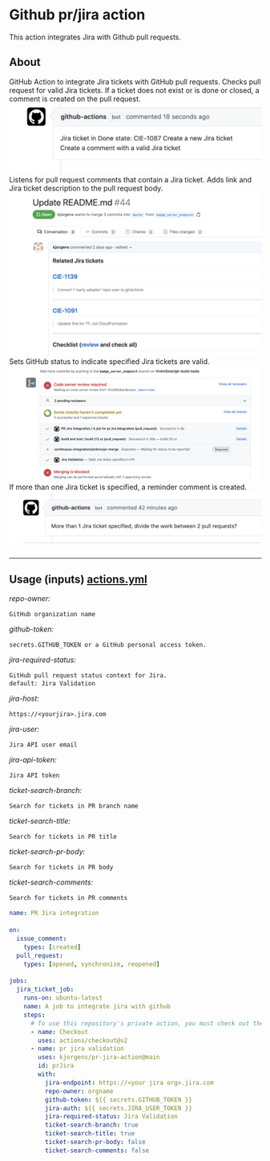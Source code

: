 # Github pr/jira action

This action integrates Jira with Github pull requests.

## About

GitHub Action to integrate Jira tickets with GitHub pull requests. Checks pull request for valid Jira tickets. If a ticket does not exist or is done or closed, a comment is created on the pull request.
![Screenshot](./img/invalid_ticket.png)
Listens for pull request comments that contain a Jira ticket. Adds link and Jira ticket description to the pull request body.
![Screenshot](./img/pr_body_jira.png)
Sets GitHub status to indicate specified Jira tickets are valid.
![Screenshot](./img/jira_valid_status.png)
If more than one Jira ticket is specified, a reminder comment is created.
![Screenshot](./img/two_tickets_remind.png)

---

## Usage (inputs) [actions.yml](action.yml)
 _repo-owner:_

    GitHub organization name   
 _github-token:_

    secrets.GITHUB_TOKEN or a GitHub personal access token.
 _jira-required-status:_

    GitHub pull request status context for Jira.
    default: Jira Validation
 _jira-host:_

    https://<yourjira>.jira.com
 _jira-user:_

    Jira API user email
 _jira-api-token:_

    Jira API token
 _ticket-search-branch:_

    Search for tickets in PR branch name
 _ticket-search-title:_

    Search for tickets in PR title
 _ticket-search-pr-body:_

    Search for tickets in PR body
 _ticket-search-comments:_

    Search for tickets in PR comments
    
 



```yaml
name: PR Jira integration

on:
  issue_comment:
    types: [created]
  pull_request:
    types: [opened, synchronize, reopened]

jobs:
  jira_ticket_job:
    runs-on: ubuntu-latest
    name: A job to integrate jira with github
    steps:
      # To use this repository's private action, you must check out the repository
      - name: Checkout
        uses: actions/checkout@v2
      - name: pr jira validation
        uses: kjorgens/pr-jira-action@main
        id: prJira
        with:
          jira-endpoint: https://<your jira org>.jira.com
          repo-owner: orgname
          github-token: ${{ secrets.GITHUB_TOKEN }}
          jira-auth: ${{ secrets.JIRA_USER_TOKEN }}
          jira-required-status: Jira Validation
          ticket-search-branch: true
          ticket-search-title: true
          ticket-search-pr-body: false
          ticket-search-comments: false
```
